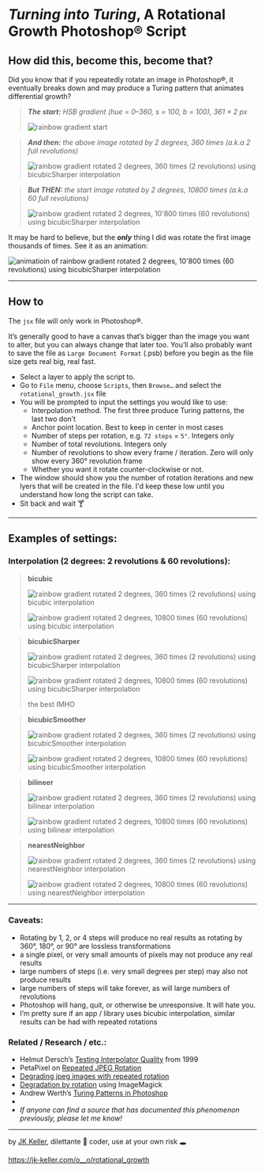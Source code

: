 # *Turning into Turing*, A Rotational Growth Photoshop® Script

## How did this, become this, become that?

Did you know that if you repeatedly rotate an image in Photoshop®, it eventually breaks down and may produce a Turing pattern that animates differential growth?

> ***The start:** HSB gradient (hue = 0–360, s = 100, b = 100), 361 × 2 px*
> 
> ![rainbow gradient start](zzz--example_images/hsb_361x2_rainbow-start.png)

> ***And then:** the above image rotated by 2 degrees, 360 times (a.k.a 2 full revolutions)*
> 
> ![rainbow gradient rotated 2 degrees, 360 times (2 revolutions) using bicubicSharper interpolation](zzz--example_images/hsb_361x2_rainbow-2deg-2rev-bicubicsharper.png)

> ***But THEN:** the start image rotated by 2 degrees, 10800 times (a.k.a 60 full revolutions)*
> 
> ![rainbow gradient rotated 2 degrees, 10'800 times (60 revolutions) using bicubicSharper interpolation](zzz--example_images/hsb_361x2_rainbow-2deg-60rev-bicubicsharper.png)

It may be hard to believe, but the ***only*** thing I did was rotate the first image thousands of times. See it as an animation:

![animatioin of rainbow gradient rotated 2 degrees, 10'800 times (60 revolutions) using bicubicSharper interpolation](zzz--example_images/hsb_361x2_rainbow-2deg-60rev-bicubicsharper-reduced.gif)

---

## How to

The `jsx` file will only work in Photoshop®.

It’s generally good to have a canvas that’s bigger than the image you want to alter, but you can always change that later too. You’ll also probably want to save the file as `Large Document Format` (.psb) before you begin as the file size gets real big, real fast.

- Select a layer to apply the script to.
- Go to `File` menu, choose `Scripts`, then `Browse…` and select the `rotational_growth.jsx` file
- You will be prompted to input the settings you would like to use:
    - Interpolation method. The first three produce Turing patterns, the last two don’t
    - Anchor point location. Best to keep in center in most cases
    - Number of steps per rotation, e.g. `72 steps` = `5°`. Integers only
    - Number of total revolutions. Integers only
    - Number of revolutions to show every frame / iteration. Zero will only show every 360° revolution frame
    - Whether you want it rotate counter-clockwise or not.
- The window should show you the number of rotation iterations and new lyers that will be created in the file. I'd keep these low until you understand how long the script can take.
- Sit back and wait 🍸

---

## Examples of settings:

### Interpolation (2 degrees: 2 revolutions & 60 revolutions):

> **bicubic**
>
> ![rainbow gradient rotated 2 degrees, 360 times (2 revolutions) using bicubic interpolation](zzz--example_images/hsb_361x2_rainbow-2deg-2rev-bicubic.png)
>
> ![rainbow gradient rotated 2 degrees, 10800 times (60 revolutions) using bicubic interpolation](zzz--example_images/hsb_361x2_rainbow-2deg-60rev-bicubic.png)

> **bicubicSharper**
>
> ![rainbow gradient rotated 2 degrees, 360 times (2 revolutions) using bicubicSharper interpolation](zzz--example_images/hsb_361x2_rainbow-2deg-2rev-bicubicsharper.png)
>
> ![rainbow gradient rotated 2 degrees, 10800 times (60 revolutions) using bicubicSharper interpolation](zzz--example_images/hsb_361x2_rainbow-2deg-60rev-bicubicsharper.png)
>
> the best IMHO

> **bicubicSmoother**
>
> ![rainbow gradient rotated 2 degrees, 360 times (2 revolutions) using bicubicSmoother interpolation](zzz--example_images/hsb_361x2_rainbow-2deg-2rev-bicubicsmoother.png)
>
> ![rainbow gradient rotated 2 degrees, 10800 times (60 revolutions) using bicubicSmoother interpolation](zzz--example_images/hsb_361x2_rainbow-2deg-60rev-bicubicsmoother.png)

> **bilineer**
>
> ![rainbow gradient rotated 2 degrees, 360 times (2 revolutions) using bilinear interpolation](zzz--example_images/hsb_361x2_rainbow-2deg-2rev-bilinear.png)
>
> ![rainbow gradient rotated 2 degrees, 10800 times (60 revolutions) using bilinear interpolation](zzz--example_images/hsb_361x2_rainbow-2deg-60rev-bilinear.png)

> **nearestNeighbor**
>
> ![rainbow gradient rotated 2 degrees, 360 times (2 revolutions) using nearestNeighbor interpolation](zzz--example_images/hsb_361x2_rainbow-2deg-2rev-nearestneighbor.png)
>
> ![rainbow gradient rotated 2 degrees, 10800 times (60 revolutions) using nearestNeighbor interpolation](zzz--example_images/hsb_361x2_rainbow-2deg-60rev-nearestneighbor.png)

---

### Caveats:

- Rotating by 1, 2, or 4 steps will produce no real results as rotating by 360°, 180°, or 90° are lossless transformations
- a single pixel, or very small amounts of pixels may not produce any real results
- large numbers of steps (i.e. very small degrees per step) may also not produce results
- large numbers of steps will take forever, as will large numbers of revolutions
- Photoshop will hang, quit, or otherwise be unresponsive. It will hate you.
- I’m pretty sure if an app / library uses bicubic interpolation, similar results can be had with repeated rotations

### Related / Research / etc.:

- Helmut Dersch’s [Testing Interpolator Quality](https://www.panotools.org/dersch/interpolator/interpolator.html) from 1999
- PetaPixel on [Repeated JPEG Rotation](https://petapixel.com/2012/08/14/why-you-should-always-rotate-original-jpeg-photos-losslessly/)
- [Degrading jpeg images with repeated rotation](https://oioiiooixiii.blogspot.com/2019/08/degrading-jpeg-images-with-repeated.html)
- [Degradation by rotation](https://www.youtube.com/watch?v=YpT1pMgedcc) using ImageMagick
- Andrew Werth’s [Turing Patterns in Photoshop](https://archive.bridgesmathart.org/2015/bridges2015-459.pdf)
-
- *If anyone can find a source that has documented this phenomenon previously, please let me know!*

---

by [JK Keller](https://jk-keller.com), dilettante 🔮 coder, use at your own risk 🕳

https://jk-keller.com/o__o/rotational_growth
